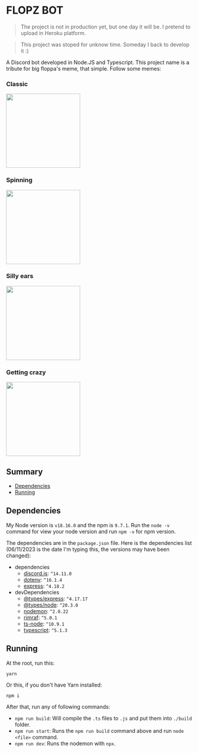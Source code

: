 # FLOPZ BOT
> The project is not in production yet, but one day it will be. I pretend to upload in Heroku platform.

> This project was stoped for unknow time. Someday I back to develop it :)

A Discord bot developed in Node.JS and Typescript. This project name is a tribute for big floppa's meme, that simple. Follow some memes:

### Classic
<img style="width: 200px;" src="https://media.tenor.com/7953eR2iLQMAAAAM/nesmog_floppa.gif">

### Spinning
<img style="width: 200px;" src="https://media.tenor.com/0gfterKZTTwAAAAC/floppa2.gif" >

### Silly ears
<img style="width: 200px" src="https://media.tenor.com/RFmgfvXWOsAAAAAS/floppa-big-floppa.gif" >

### Getting crazy
<img style="width: 200px" src="https://media.tenor.com/2rISSeSkAqsAAAAS/flop.gif" >

## Summary

- [Dependencies](#dependencies)
- [Running](#running)

## Dependencies

My Node version is `v18.16.0` and the npm is `9.7.1`. Run the `node -v` command for view your node version and run `npm -v` for npm version.

The dependencies are in the `package.json` file. Here is the dependencies list (06/11/2023 is the date I'm typing this, the versions may have been changed):
- dependencies
    - [discord.js](https://discord.js.org/): `^14.11.0`
    - [dotenv](https://www.npmjs.com/package/dotenv): `^16.1.4`
    - [express](https://expressjs.com/pt-br/): `^4.18.2`
- devDependencies
    - [@types/express](https://www.npmjs.com/package/@types/express): `^4.17.17`
    - [@types/node](https://www.npmjs.com/package/@types/node): `^20.3.0`
    - [nodemon](https://yarnpkg.com/package/nodemon): `^2.0.22`
    - [rimraf](https://yarnpkg.com/package/rimraf): `^5.0.1`
    - [ts-node](https://yarnpkg.com/package/ts-node): `^10.9.1`
    - [typescript](https://www.typescriptlang.org/): `^5.1.3`

## Running

At the root, run this:

```yarn
yarn
```

Or this, if you don't have Yarn installed:

```npm
npm i
```

After that, run any of following commands:
- `npm run build`: Will compile the `.ts` files to `.js` and put them into `./build` folder.
- `npm run start`: Runs the `npm run build` command above and run `node <file>` command.
- `npm run dev`: Runs the nodemon with `npx`.
